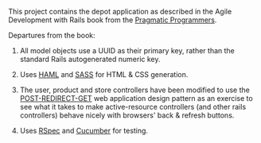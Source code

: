 This project contains the depot application as described in the Agile Development with Rails book from the
[Pragmatic Programmers](http://pragprog.com/titles/rails3/agile-web-development-with-rails-third-edition).

Departures from the book:

1. All model objects use a UUID as their primary key, rather than the standard Rails autogenerated numeric key.

2. Uses [HAML](http://haml-lang.com/) and [SASS](http://sass-lang.com/) for HTML & CSS generation.

3. The user, product and store controllers have been modified to use the [POST-REDIRECT-GET][PRG]
   web application design pattern as an exercise to see what it takes to make active-resource controllers
   (and other rails controllers) behave nicely with browsers' back & refresh buttons.

4. Uses [RSpec](http://rspec.info/) and [Cucumber](http://cukes.info/) for testing.

[PRG]: http://en.wikipedia.org/wiki/Post/Redirect/Get
